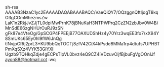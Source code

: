 sh-rsa AAAAB3NzaC1yc2EAAAADAQABAAABAQC/VaeQiQY7/OQzggnQftIjogT8kqO3gCGmMhezmsZw
LaK1n2RkjJvZJjTL0dpiMwPrnK78jBNuKaH3NTPWPrq2CzZN2zbJbv0W4B/MnSdE66zgNHUrOuRJ9zSN
gFk87e4VteOg/GpSCGP4FPEEjB77OAXUDShHz4y70Yrz3wqEE3fo7/xX94Y8SmUKc65Ey0hI9fW6JnQg
tlNvjpCRtj2prL3+KU9bbQqTOCTj8zfV42CiX4kPsde8MMa1rp4dtufs7UPHBTPmXqSXz4VYK53GiYXl
Ugzb9TQHkqZdje4gECPsTlpVL0bvz4eQ9CZ4lVDzuvOljfBjbuFgVgOOnIJf ayon88@hotmail.cot
:wq

